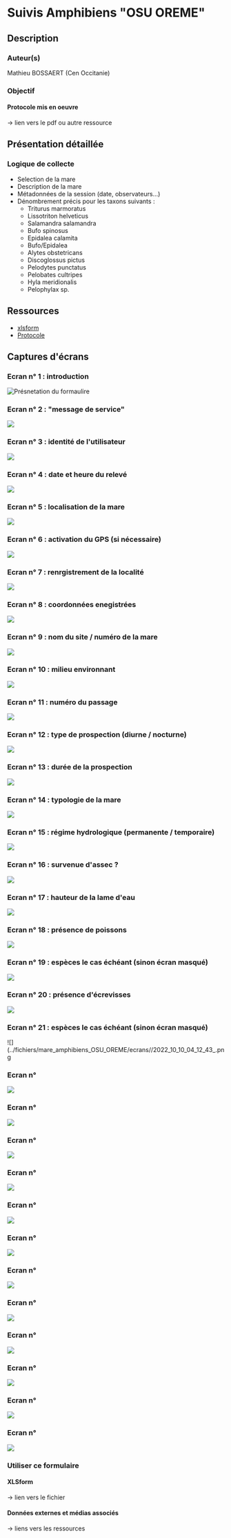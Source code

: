 # Suivis Amphibiens "OSU OREME"
## Description
### Auteur(s)
Mathieu BOSSAERT (Cen Occitanie) 
### Objectif
#### Protocole mis en oeuvre
-> lien vers le pdf ou autre ressource
## Présentation détaillée
### Logique de collecte

* Selection de la mare 
* Description de la mare
* Métadonnées de la session (date, observateurs...)
* Dénombrement précis pour les taxons suivants :
  * Triturus marmoratus
  * Lissotriton helveticus
  * Salamandra salamandra
  * Bufo spinosus
  * Epidalea calamita
  * Bufo/Epidalea
  * Alytes obstetricans
  * Discoglossus pictus
  * Pelodytes punctatus
  * Pelobates cultripes
  * Hyla meridionalis
  * Pelophylax sp.

## Ressources

* [xlsform](../fichiers/mare_amphibiens_OSU_OREME/MaresCNRS.xlsx)
* [Protocole](../fichiers/mare_amphibiens_OSU_OREME/Programme_mare_amphibiens_OSU_OREME_1.pdf)

## Captures d'écrans
### Ecran n° 1 : introduction 
![Présnetation du formaulire](../fichiers/mare_amphibiens_OSU_OREME/ecrans/2022_10_10_03_09_58_.png)
### Ecran n° 2 : "message de service"
![](../fichiers/mare_amphibiens_OSU_OREME/ecrans/2022_10_10_03_10_03_.png)
### Ecran n° 3 : identité de l'utilisateur 
![](../fichiers/mare_amphibiens_OSU_OREME/ecrans/2022_10_10_03_10_37_.png)
### Ecran n° 4 : date et heure du relevé
![](../fichiers/mare_amphibiens_OSU_OREME/ecrans/2022_10_10_03_10_43_.png)
### Ecran n° 5 : localisation de la mare 
![](../fichiers/mare_amphibiens_OSU_OREME/ecrans/2022_10_10_03_10_51_.png)
### Ecran n° 6 : activation du GPS (si nécessaire) 
![](../fichiers/mare_amphibiens_OSU_OREME/ecrans/2022_10_10_03_10_59_.png)
### Ecran n° 7 : renrgistrement de la localité
![](../fichiers/mare_amphibiens_OSU_OREME/ecrans/2022_10_10_03_11_22_.png)
### Ecran n° 8 : coordonnées enegistrées
![](../fichiers/mare_amphibiens_OSU_OREME/ecrans/2022_10_10_03_11_28_.png)
### Ecran n° 9 : nom du site / numéro de la mare
![](../fichiers/mare_amphibiens_OSU_OREME/ecrans/2022_10_10_03_11_36_.png)
### Ecran n° 10 : milieu environnant 
![](../fichiers/mare_amphibiens_OSU_OREME/ecrans/2022_10_10_03_11_51_.png)
### Ecran n° 11 : numéro du passage 
![](../fichiers/mare_amphibiens_OSU_OREME/ecrans/2022_10_10_03_11_57_.png)
### Ecran n° 12 : type de prospection (diurne / nocturne) 
![](../fichiers/mare_amphibiens_OSU_OREME/ecrans/2022_10_10_03_12_02_.png)
### Ecran n° 13 : durée de la prospection
![](../fichiers/mare_amphibiens_OSU_OREME/ecrans/2022_10_10_03_12_08_.png)
### Ecran n° 14 : typologie de la mare 
![](../fichiers/mare_amphibiens_OSU_OREME/ecrans/2022_10_10_03_12_17_.png)
### Ecran n° 15 : régime hydrologique (permanente / temporaire)
![](../fichiers/mare_amphibiens_OSU_OREME/ecrans/2022_10_10_03_12_25_.png)
### Ecran n° 16 : survenue d'assec ?
![](../fichiers/mare_amphibiens_OSU_OREME/ecrans/2022_10_10_03_12_32_.png)
### Ecran n° 17 : hauteur de la lame d'eau 
![](../fichiers/mare_amphibiens_OSU_OREME/ecrans/2022_10_10_03_12_37_.png)
### Ecran n° 18 : présence de poissons 
![](../fichiers/mare_amphibiens_OSU_OREME/ecrans/2022_10_10_03_12_43_.png)
### Ecran n° 19 : espèces le cas échéant (sinon écran masqué) 
![](../fichiers/mare_amphibiens_OSU_OREME/ecrans/2022_10_10_03_12_48_.png)
### Ecran n° 20 : présence d'écrevisses
![](../fichiers/mare_amphibiens_OSU_OREME/ecrans/2022_10_10_03_12_57_.png)
### Ecran n° 21 : espèces le cas échéant (sinon écran masqué) 
![](../fichiers/mare_amphibiens_OSU_OREME/ecrans//2022_10_10_04_12_43_.png
### Ecran n°  
![](../fichiers/mare_amphibiens_OSU_OREME/ecrans/2022_10_10_03_13_08_.png)
### Ecran n°  
![](../fichiers/mare_amphibiens_OSU_OREME/ecrans/2022_10_10_03_13_19_.png)
### Ecran n°  
![](../fichiers/mare_amphibiens_OSU_OREME/ecrans/2022_10_10_03_13_25_.png)
### Ecran n°  
![](../fichiers/mare_amphibiens_OSU_OREME/ecrans/2022_10_10_03_13_29_.png)
### Ecran n°  
![](../fichiers/mare_amphibiens_OSU_OREME/ecrans/2022_10_10_03_13_37_.png)
### Ecran n°  
![](../fichiers/mare_amphibiens_OSU_OREME/ecrans/2022_10_10_03_14_15_.png)
### Ecran n°  
![](../fichiers/mare_amphibiens_OSU_OREME/ecrans/2022_10_10_03_14_20_.png)
### Ecran n°  
![](../fichiers/mare_amphibiens_OSU_OREME/ecrans/2022_10_10_03_14_25_.png)
### Ecran n°  
![](../fichiers/mare_amphibiens_OSU_OREME/ecrans/2022_10_10_03_14_30_.png)
### Ecran n°  
![](../fichiers/mare_amphibiens_OSU_OREME/ecrans/2022_10_10_03_14_35_.png)
### Ecran n°  
![](../fichiers/mare_amphibiens_OSU_OREME/ecrans/2022_10_10_03_14_39_.png)
### Ecran n°  
![](../fichiers/mare_amphibiens_OSU_OREME/ecrans/2022_10_10_03_14_44_.png)

### Utiliser ce formulaire
#### XLSform
-> lien vers le fichier
#### Données externes et médias associés
-> liens vers les ressources